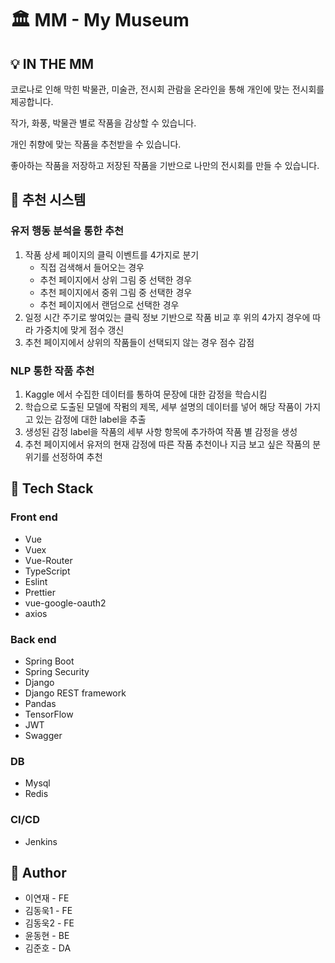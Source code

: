 # :classical_building: MM - My Museum

## :bulb: IN THE MM

코로나로 인해 막힌 박물관, 미술관, 전시회 관람을 온라인을 통해 개인에 맞는 전시회를 제공합니다.

작가, 화풍, 박물관 별로 작품을 감상할 수 있습니다.

개인 취향에 맞는 작품을 추천받을 수 있습니다.

좋아하는 작품을 저장하고 저장된 작품을 기반으로 나만의 전시회를 만들 수 있습니다.



## :mag_right: 추천 시스템

### 유저 행동 분석을 통한 추천

1. 작품 상세 페이지의 클릭 이벤트를 4가지로 분기
   * 직접 검색해서 들어오는 경우
   * 추천 페이지에서 상위 그림 중 선택한 경우
   * 추천 페이지에서 중위 그림 중 선택한 경우
   * 추천 페이지에서 랜덤으로 선택한 경우
2. 일정 시간 주기로 쌓여있는 클릭 정보 기반으로 작품 비교 후 위의 4가지 경우에 따라 가중치에 맞게 점수 갱신
3. 추천 페이지에서 상위의 작품들이 선택되지 않는 경우 점수 감점

### NLP 통한 작품 추천

1. Kaggle 에서 수집한 데이터를 통하여 문장에 대한 감정을 학습시킴
2. 학습으로 도출된 모델에 작펌의 제목, 세부 설명의 데이터를 넣어 해당 작품이 가지고 있는 감정에 대한 label을 추출
3. 생성된 감정 label을 작품의 세부 사항 항목에 추가하여 작품 별 감정을 생성
4. 추천 페이지에서 유저의 현재 감정에 따른 작품 추천이나 지금 보고 싶은 작품의 분위기를 선정하여 추천



## :pencil: Tech Stack

### Front end
- Vue
- Vuex
- Vue-Router
- TypeScript
- Eslint
- Prettier
- vue-google-oauth2
- axios

### Back end

- Spring Boot
- Spring Security
- Django
- Django REST framework
- Pandas
- TensorFlow
- JWT
- Swagger

### DB

- Mysql
- Redis

### CI/CD

- Jenkins



## :busts_in_silhouette: Author

- 이연재 - FE
- 김동욱1 - FE
- 김동욱2 - FE
- 윤동현 - BE
- 김준호 - DA



